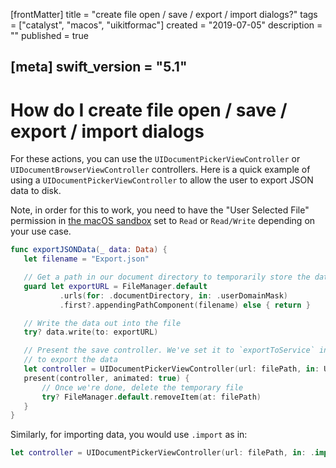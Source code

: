 [frontMatter]
title = "create file open / save / export / import dialogs?"
tags = ["catalyst", "macos", "uikitformac"]
created = "2019-07-05"
description = ""
published = true

[meta]
swift_version = "5.1"
---


# How do I create file open / save / export / import dialogs

For these actions, you can use the `UIDocumentPickerViewController` or `UIDocumentBrowserViewController` controllers. Here is a quick example of using a `UIDocumentPickerViewController` to allow the user to export JSON data to disk.

Note, in order for this to work, you need to have the "User Selected File" permission in [the macOS sandbox](how/sandbox.md) set to `Read` or `Read/Write` depending on your use case.

``` swift
func exportJSONData(_ data: Data) {
   let filename = "Export.json"

   // Get a path in our document directory to temporarily store the data in
   guard let exportURL = FileManager.default
           .urls(for: .documentDirectory, in: .userDomainMask)
           .first?.appendingPathComponent(filename) else { return }

   // Write the data out into the file
   try? data.write(to: exportURL)

   // Present the save controller. We've set it to `exportToService` in order
   // to export the data
   let controller = UIDocumentPickerViewController(url: filePath, in: UIDocumentPickerMode.exportToService)
   present(controller, animated: true) {
       // Once we're done, delete the temporary file
       try? FileManager.default.removeItem(at: filePath)
   }
}
```

Similarly, for importing data, you would use `.import` as in:

``` swift
let controller = UIDocumentPickerViewController(url: filePath, in: .import)
```
